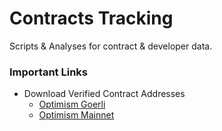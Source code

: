# Contracts Tracking
Scripts & Analyses for contract & developer data.

### Important Links
- Download Verified Contract Addresses
  - [Optimism Goerli](https://goerli-optimism.etherscan.io/exportData?type=open-source-contract-codes)
  - [Optimism Mainnet](https://optimistic.etherscan.io/exportData?type=open-source-contract-codes)